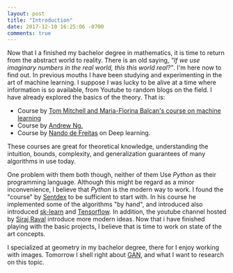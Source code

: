 ```yaml
---
layout: post
title: "Introduction"
date: 2017-12-10 16:25:06 -0700
comments: true
---
```


Now that I a finished my bachelor degree in mathematics, it is time to return from the abstract world to reality. There is an old saying,<i> "If we use imaginary numbers in the real world, this this world real?"</i>. I'm here now to find out. In previous mouths I have been studying and experimenting in the art of machine learning. I suppose I was lucky to be alive at a time where information is so available, from Youtube to random blogs on the field.
I have already explored the basics of the theory. That is:
* Course by <a href="http://www.cs.cmu.edu/~ninamf/courses/601sp15/lectures.shtml">Tom Mitchell and Maria-Florina Balcan's course on machine learning</a>
* Course by <a href="https://www.coursera.org/learn/machine-learning">Andrew Ng.</a>
* Course by <a href="https://www.youtube.com/watch?v=PlhFWT7vAEw&list=PLE6Wd9FR--EfW8dtjAuPoTuPcqmOV53Fu">Nando de Freitas</a> on Deep learning.

These courses are great for theoretical knowledge, understanding the intuition, bounds, complexity, and generalization guarantees of many algorithms in use today.

One problem with them both though, neither of them Use <i>Python</i> as their programming language. Although this might be regard as a minor inconvenience, I believe that <i>Python</i> is the modern way to work. 
I found the "course" by <a href = "https://pythonprogramming.net/machine-learning-tutorial-python-introduction/" > Sentdex</a> to be sufficient to start with. In his course he implemented some of the algorithms "by hand", and introduced also introduced <a href = "http://scikit-learn.org">sk-learn</a> and <a href = "https://www.tensorflow.org" > Tensorflow</a>.
In addition, the youtube channel hosted by <a href = "https://www.youtube.com/channel/UCWN3xxRkmTPmbKwht9FuE5A" >Siraj Raval</a> introduce more modern ideas.
Now that i have finished playing with the basic projects, I believe that is time to work on state of the art concepts.

I specialized at geometry in my bachelor degree, there for I enjoy working with images. Tomorrow I shell right about <a href = "https://en.wikipedia.org/wiki/Generative_adversarial_network" > GAN</a>, and what I want to research on this topic.     
